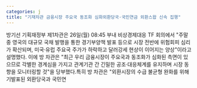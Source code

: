 ```yaml
---
categories: j
title: "기재차관 금융시장 주요국 동조화 심화외환당국·국민연금 외환스왑 신속 집행"
---
```

방기선 기획재정부 제1차관은 26일(월) 08:45 부내 비상경제대응 TF 회의에서 "주말중 영국의 대규모 국채 발행을 통한 경기부양책 발표 등으로 시장 전반에 위험회피 심리가 확산되며, 미국·유럽 주요국 주가가 하락하고 달러강세 현상이 이어지는 양상"이라고 설명했다. 이에 방 차관은 "최근 우리 금융시장이 주요국과 동조화가 심화된 측면이 있으므로 각별한 경계심을 가지고 관계기관 간 긴밀한 공조·대응체계를 유지하며 시장 동향을 모니터링할 것"을 당부했다.특히 방 차관은 "외환시장의 수급 불균형 완화를 위해 기발표된 외환당국과 국민연